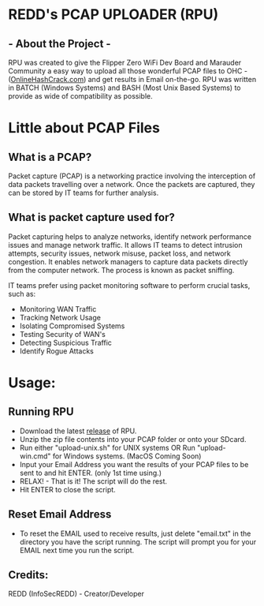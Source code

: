 # REDD's PCAP UPLOADER (RPU)

## - About the Project -
RPU was created to give the Flipper Zero WiFi Dev Board and Marauder Community a easy way to upload all those wonderful 
PCAP files to OHC - ([OnlineHashCrack.com](OnlineHashCrack.com)) and get results in Email on-the-go. RPU was written in BATCH (Windows 
Systems) and BASH (Most Unix Based Systems) to provide as wide of compatibility as possible.


# Little about PCAP Files

## What is a PCAP?
Packet capture (PCAP) is a networking practice involving the interception of data packets travelling over a network. 
Once the packets are captured, they can be stored by IT teams for further analysis.

## What is packet capture used for?
Packet capturing helps to analyze networks, identify network performance issues and manage network traffic. It allows 
IT teams to detect intrusion attempts, security issues, network misuse, packet loss, and network congestion. It enables
network managers to capture data packets directly from the computer network. The process is known as packet sniffing.

IT teams prefer using packet monitoring software to perform crucial tasks, such as:
* Monitoring WAN Traffic
* Tracking Network Usage
* Isolating Compromised Systems
* Testing Security of WAN's
* Detecting Suspicious Traffic
* Identify Rogue Attacks

# Usage:
## Running RPU
- Download the latest [release](https://github.com/InfoSecREDD/REDDs-PCAP-Uploader/releases) of RPU.
- Unzip the zip file contents into your PCAP folder or onto your SDcard.
- Run either "upload-unix.sh" for UNIX systems OR Run "upload-win.cmd" for Windows systems. (MacOS Coming Soon)
- Input your Email Address you want the results of your PCAP files to be sent to and hit ENTER. (only 1st time using.)
- RELAX! - That is it! The script will do the rest.
- Hit ENTER to close the script.

## Reset Email Address
- To reset the EMAIL used to receive results, just delete "email.txt" in the directory you have the script running. The script will prompt you for your EMAIL next time you run the script.



## Credits:
REDD (InfoSecREDD) - Creator/Developer
